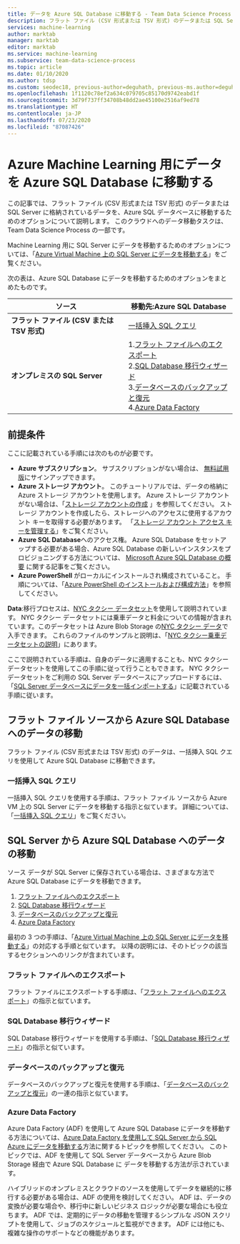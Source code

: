 ```yaml
---
title: データを Azure SQL Database に移動する - Team Data Science Process
description: フラット ファイル (CSV 形式または TSV 形式) のデータまたは SQL Server に格納されているデータを、Azure SQL データベースに移動します。
services: machine-learning
author: marktab
manager: marktab
editor: marktab
ms.service: machine-learning
ms.subservice: team-data-science-process
ms.topic: article
ms.date: 01/10/2020
ms.author: tdsp
ms.custom: seodec18, previous-author=deguhath, previous-ms.author=deguhath
ms.openlocfilehash: 1f1120c78ef2a634c079705c85170d9742eabd1f
ms.sourcegitcommit: 3d79f737ff34708b48dd2ae45100e2516af9ed78
ms.translationtype: HT
ms.contentlocale: ja-JP
ms.lasthandoff: 07/23/2020
ms.locfileid: "87087426"
---
```

# <a name="move-data-to-an-azure-sql-database-for-azure-machine-learning"></a>Azure Machine Learning 用にデータを Azure SQL Database に移動する

この記事では、フラット ファイル (CSV 形式または TSV 形式) のデータまたは SQL Server に格納されているデータを、Azure SQL データベースに移動するためのオプションについて説明します。 このクラウドへのデータ移動タスクは、Team Data Science Process の一部です。

Machine Learning 用に SQL Server にデータを移動するためのオプションについては、「[Azure Virtual Machine 上の SQL Server にデータを移動する](move-sql-server-virtual-machine.md)」をご覧ください。

次の表は、Azure SQL Database にデータを移動するためのオプションをまとめたものです。

| <b>ソース</b> | <b>移動先:Azure SQL Database</b> |
| --- | --- |
| <b>フラット ファイル (CSV または TSV 形式)</b> |[一括挿入 SQL クエリ](#bulk-insert-sql-query) |
| <b>オンプレミスの SQL Server</b> |1.[フラット ファイルへのエクスポート](#export-flat-file)<br> 2.[SQL Database 移行ウィザード](#insert-tables-bcp)<br> 3.[データベースのバックアップと復元](#db-migration)<br> 4.[Azure Data Factory](#adf) |

## <a name="prerequisites"></a><a name="prereqs"></a>前提条件
ここに記載されている手順には次のものが必要です。

* **Azure サブスクリプション**。 サブスクリプションがない場合は、 [無料試用版](https://azure.microsoft.com/pricing/free-trial/)にサインアップできます。
* **Azure ストレージ アカウント**。 このチュートリアルでは、データの格納に Azure ストレージ アカウントを使用します。 Azure ストレージ アカウントがない場合は、「[ストレージ アカウントの作成](../../storage/common/storage-account-create.md) 」を参照してください。 ストレージ アカウントを作成したら、ストレージへのアクセスに使用するアカウント キーを取得する必要があります。 「[ストレージ アカウント アクセス キーを管理する](../../storage/common/storage-account-keys-manage.md)」をご覧ください。
* **Azure SQL Database**へのアクセス権。 Azure SQL Database をセットアップする必要がある場合、Azure SQL Database の新しいインスタンスをプロビジョニングする方法については、 [Microsoft Azure SQL Database の概要](../../sql-database/sql-database-get-started.md) に関する記事をご覧ください。
* **Azure PowerShell** がローカルにインストールされ構成されていること。 手順については、「[Azure PowerShell のインストールおよび構成方法](/powershell/azure/)」を参照してください。

**Data**:移行プロセスは、[NYC タクシー データセット](https://chriswhong.com/open-data/foil_nyc_taxi/)を使用して説明されています。 NYC タクシー データセットには乗車データと料金についての情報が含まれています。このデータセットは Azure Blob Storage の[NYC タクシー データ](https://www.andresmh.com/nyctaxitrips/)で入手できます。 これらのファイルのサンプルと説明は、「[NYC タクシー乗車データセットの説明](sql-walkthrough.md#dataset)」にあります。

ここで説明されている手順は、自身のデータに適用することも、NYC タクシー データセットを使用してこの手順に従って行うこともできます。 NYC タクシー データセットをご利用の SQL Server データベースにアップロードするには、「[SQL Server データベースにデータを一括インポートする](sql-walkthrough.md#dbload)」に記載されている手順に従います。

## <a name="moving-data-from-a-flat-file-source-to-an-azure-sql-database"></a><a name="file-to-azure-sql-database"></a> フラット ファイル ソースから Azure SQL Database へのデータの移動
フラット ファイル (CSV 形式または TSV 形式) のデータは、一括挿入 SQL クエリを使用して Azure SQL Database に移動できます。

### <a name="bulk-insert-sql-query"></a><a name="bulk-insert-sql-query"></a> 一括挿入 SQL クエリ
一括挿入 SQL クエリを使用する手順は、フラット ファイル ソースから Azure VM 上の SQL Server にデータを移動する指示と似ています。 詳細については、「[一括挿入 SQL クエリ](move-sql-server-virtual-machine.md#insert-tables-bulkquery)」をご覧ください。

## <a name="moving-data-from-sql-server-to-an-azure-sql-database"></a><a name="sql-on-prem-to-sazure-sql-database"></a> SQL Server から Azure SQL Database へのデータの移動
ソース データが SQL Server に保存されている場合は、さまざまな方法で Azure SQL Database にデータを移動できます。

1. [フラット ファイルへのエクスポート](#export-flat-file)
2. [SQL Database 移行ウィザード](#insert-tables-bcp)
3. [データベースのバックアップと復元](#db-migration)
4. [Azure Data Factory](#adf)

最初の 3 つの手順は、「[Azure Virtual Machine 上の SQL Server にデータを移動する](move-sql-server-virtual-machine.md)」の対応する手順と似ています。 以降の説明には、そのトピックの該当するセクションへのリンクが含まれています。

### <a name="export-to-flat-file"></a><a name="export-flat-file"></a>フラット ファイルへのエクスポート
フラット ファイルにエクスポートする手順は、「[フラット ファイルへのエクスポート](move-sql-server-virtual-machine.md#export-flat-file)」の指示と似ています。

### <a name="sql-database-migration-wizard"></a><a name="insert-tables-bcp"></a>SQL Database 移行ウィザード
SQL Database 移行ウィザードを使用する手順は、「[SQL Database 移行ウィザード](move-sql-server-virtual-machine.md#sql-migration)」の指示と似ています。

### <a name="database-back-up-and-restore"></a><a name="db-migration"></a>データベースのバックアップと復元
データベースのバックアップと復元を使用する手順は、「[データベースのバックアップと復元](move-sql-server-virtual-machine.md#sql-backup)」の一連の指示と似ています。

### <a name="azure-data-factory"></a><a name="adf"></a>Azure Data Factory
Azure Data Factory (ADF) を使用して Azure SQL Database にデータを移動する方法については、[Azure Data Factory を使用して SQL Server から SQL Azure にデータを移動する](move-sql-azure-adf.md)方法に関するトピックを参照してください。 このトピックでは、ADF を使用して SQL Server データベースから Azure Blob Storage 経由で Azure SQL Database に
データを移動する方法が示されています。

ハイブリッドのオンプレミスとクラウドのソースを使用してデータを継続的に移行する必要がある場合は、ADF の使用を検討してください。  ADF は、データの変換が必要な場合や、移行中に新しいビジネス ロジックが必要な場合にも役立ちます。 ADF では、定期的にデータの移動を管理するシンプルな JSON スクリプトを使用して、ジョブのスケジュールと監視ができます。 ADF には他にも、複雑な操作のサポートなどの機能があります。
